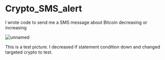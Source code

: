 # Crypto_SMS_alert
I wrote code to send me a SMS message about Bitcoin decreasing or  increasing

![unnamed](https://user-images.githubusercontent.com/39882035/226503175-9efa9788-616c-4732-bef8-b6268ccac9bd.jpg)

This is a test picture. I decreased if statement condition down and changed targeted crypto to test.

